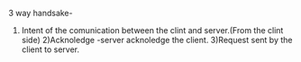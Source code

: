 3 way handsake-
1) Intent of the comunication between the clint and server.(From the clint side)
2)Acknoledge -server acknoledge the client.
3)Request sent by the client to server.
